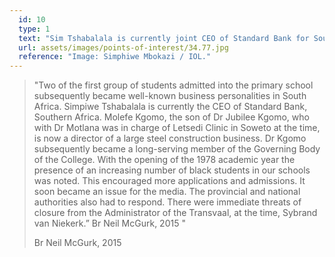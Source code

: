 ```yaml
---
  id: 10
  type: 1
  text: "Sim Tshabalala is currently joint CEO of Standard Bank for Southern Africa. Pictured here in 2016. "
  url: assets/images/points-of-interest/34.77.jpg
  reference: "Image: Simphiwe Mbokazi / IOL."
---
```

> "Two of the first group of students admitted into the primary school subsequently became well-known business personalities in South Africa. Simpiwe Tshabalala is currently the CEO of Standard Bank, Southern Africa. Molefe Kgomo, the son of Dr Jubilee Kgomo, who with Dr Motlana was in charge of Letsedi Clinic in Soweto at the time, is now a director of a large steel construction business. Dr Kgomo subsequently became a long-serving member of the Governing Body of the College.   With the opening of the 1978 academic year the presence of an increasing number of black students in our schools was noted. This encouraged more applications and admissions. It soon became an issue for the media. The provincial and national authorities also had to respond. There were immediate threats of closure from the Administrator of the Transvaal, at the time, Sybrand van Niekerk.”         Br Neil McGurk, 2015 "							
> 
> <footer>Br Neil McGurk, 2015</footer>
